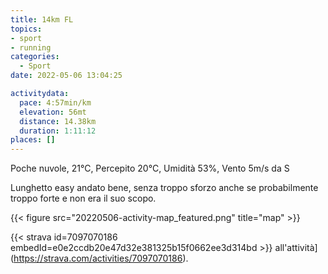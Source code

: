 ```yaml
---
title: 14km FL
topics:
- sport
- running
categories: 
  - Sport
date: 2022-05-06 13:04:25

activitydata:
  pace: 4:57min/km
  elevation: 56mt
  distance: 14.38km
  duration: 1:11:12
places: []
---
```


Poche nuvole, 21°C, Percepito 20°C, Umidità 53%, Vento 5m/s da S

<!--more-->

Lunghetto easy andato bene, senza troppo sforzo anche se probabilmente troppo forte e non era il suo scopo.

{{<  figure src="20220506-activity-map_featured.png" title="map" >}}

{{< strava id=7097070186 embedId=e0e2ccdb20e47d32e381325b15f0662ee3d314bd >}} all'attività](https://strava.com/activities/7097070186).
